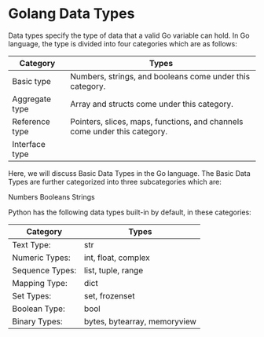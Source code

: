 # Golang Data Types

Data types specify the type of data that a valid Go variable can hold. In Go language, the type is divided into four categories which are as follows:

| Category       | Types                                                                     |
| -------------- | ------------------------------------------------------------------------- |
| Basic type     | Numbers, strings, and booleans come under this category.                  |
| Aggregate type | Array and structs come under this category.                               |
| Reference type | Pointers, slices, maps, functions, and channels come under this category. |
| Interface type |

Here, we will discuss Basic Data Types in the Go language. The Basic Data Types are further categorized into three subcategories which are:

Numbers
Booleans
Strings

Python has the following data types built-in by default, in these categories:

| Category        | Types                        |
| --------------- | ---------------------------- |
| Text Type:      | str                          |
| Numeric Types:  | int, float, complex          |
| Sequence Types: | list, tuple, range           |
| Mapping Type:   | dict                         |
| Set Types:      | set, frozenset               |
| Boolean Type:   | bool                         |
| Binary Types:   | bytes, bytearray, memoryview |
